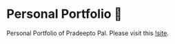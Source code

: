 # Personal Portfolio 🚀
Personal Portfolio of Pradeepto Pal. Please visit this [!site](https://portfolio-m333ry5gt-pradeeptos-projects.vercel.app).